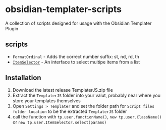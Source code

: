 # obsidian-templater-scripts
A collection of scripts designed for usage with the Obsidian Templater Plugin

## scripts
- `FormatOrdinal` - Adds the correct number suffix: st, nd, rd, th
- [`ItemSelector`](item-selector/ItemSelector%20-%20Documentation.md) - An interface to select multipe items from a list

## Installation
1. Download the latest release TemplaterJS.zip file
2. Extract the `TemplaterJS` folder into your valut, probably near where you store your templates themselves
3. Open `Settings > Templater` and set the folder path for `Script files folder location` to be the extracted `TemplaterJS` folder
4. call the function with `tp.user.functionName()`, `new tp.user.ClassName()` or `new tp.user.ItemSelector.select(params)`
